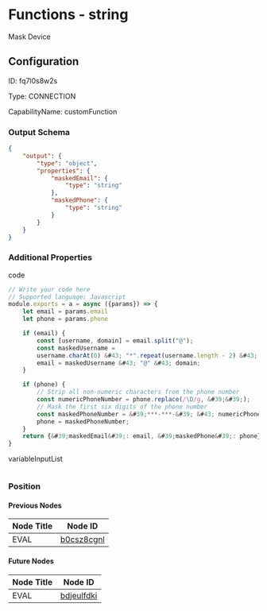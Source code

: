 # Functions - string 
Mask Device
## Configuration
ID:  fq7l0s8w2s

Type: CONNECTION 

CapabilityName: customFunction





### Output Schema
``` json 
{
	"output": {
		"type": "object",
		"properties": {
			"maskedEmail": {
				"type": "string"
			},
			"maskedPhone": {
				"type": "string"
			}
		}
	}
} 
```

### Additional Properties
code
```js 
// Write your code here
// Supported language: Javascript 
module.exports = a = async ({params}) => {
	let email = params.email
	let phone = params.phone

	if (email) {
		const [username, domain] = email.split("@");
  		const maskedUsername =
    	username.charAt(0) &#43; "*".repeat(username.length - 2) &#43; username.slice(-1);
		email = maskedUsername &#43; "@" &#43; domain;
	}

	if (phone) {
		// Strip all non-numeric characters from the phone number
  		const numericPhoneNumber = phone.replace(/\D/g, &#39;&#39;);
		// Mask the first six digits of the phone number
  		const maskedPhoneNumber = &#39;***-***-&#39; &#43; numericPhoneNumber.slice(-4);
		phone = maskedPhoneNumber;
	}
	return {&#39;maskedEmail&#39;: email, &#39;maskedPhone&#39;: phone}
}
```


variableInputList
```
```





### Position

#### Previous Nodes
| Node Title | Node ID |
| :------------- | ------------ |
| EVAL | [b0csz8cgnl](./b0csz8cgnl.md) | 
 
 #### Future Nodes
| Node Title | Node ID |
| :------------- | ------------ |
| EVAL |[bdjeulfdki](./bdjeulfdki.md) | 